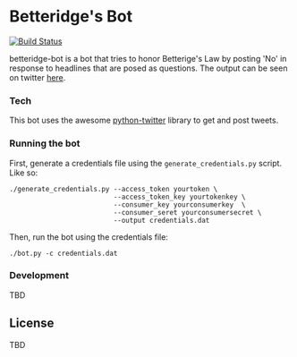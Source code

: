# Betteridge's Bot

[![Build Status](https://travis-ci.org/srikanth-viswanathan/betteridge-bot.svg?branch=master)](https://travis-ci.org/srikanth-viswanathan/betteridge-bot)

betteridge-bot is a bot that tries to honor Betterige's Law by posting 'No' in response to headlines that are posed as questions. The output can be seen on twitter [here](https://twitter.com/betteridge_bot).


### Tech

This bot uses the awesome [python-twitter](https://pypi.python.org/pypi/twitter) library to get and post tweets.

### Running the bot

First, generate a credentials file using the `generate_credentials.py` script. Like so:

```
./generate_credentials.py --access_token yourtoken \
                          --access_token_key yourtokenkey \
                          --consumer_key yourconsumerkey  \
                          --consumer_seret yourconsumersecret \
                          --output credentials.dat
```

Then, run the bot using the credentials file:
```
./bot.py -c credentials.dat
```

### Development

TBD

License
----

TBD
